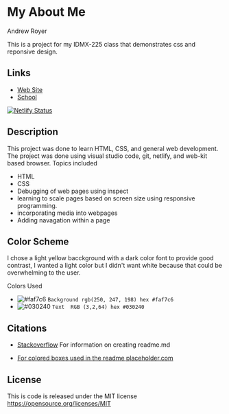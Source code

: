 # My About Me

Andrew Royer

This is a project for my IDMX-225 class that demonstrates css and reponsive design. 

## Links
* [Web Site](https://about-me-andrewroyer.netlify.app/)
* [School](https://www.raritanval.edu/)


[![Netlify Status](https://api.netlify.com/api/v1/badges/caff4a81-e585-441a-8a3c-76615cf7c6da/deploy-status)](https://app.netlify.com/sites/about-me-andrewroyer/deploys)

## Description 

This project was done to learn HTML, CSS, and general web development. The project was done using visual studio code, git, netlify, and web-kit based browser. Topics included 
* HTML
* CSS
* Debugging of web pages using inspect 
* learning to scale pages based on screen size using responsive programming. 
* incorporating media into webpages
* Adding navagation within a page

## Color Scheme

I chose a light yellow bacckground with a dark color font to provide good contrast, I wanted a light color but I didn't want white because that could be overwhelming to the user. 


Colors Used
- ![#faf7c6](https://via.placeholder.com/15/faf7c6/faf7c6.png) `Background rgb(250, 247, 198) hex #faf7c6`
- ![#030240](https://via.placeholder.com/15/030240/030240.png) `Text  RGB (3,2,64) hex #030240`

## Citations

* [Stackoverflow](https://stackoverflow.com/questions/11509830/how-to-add-color-to-githubs-readme-md-file?answertab=trending#tab-top) For information on creating readme.md

* [For colored boxes used in the readme placeholder.com](placeholder.com)

## License

This is code is released under the MIT license
https://opensource.org/licenses/MIT
